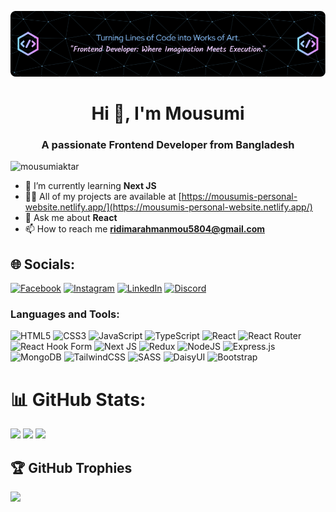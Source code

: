 <p align="center">
  <img src="https://github.com/mousumiaktar/mousumiaktar/blob/main/github-header.png?raw=true" alt="Banner">
</p>

<h1 align="center">Hi 👋, I'm Mousumi</h1>
<h3 align="center">A passionate Frontend Developer from Bangladesh</h3>

<p align="left"> <img src="https://komarev.com/ghpvc/?username=mousumiaktar&label=Profile%20views&color=0e75b6&style=flat" alt="mousumiaktar" /> </p>

- 🌱 I’m currently learning **Next JS**
- 👨‍💻 All of my projects are available at [https://mousumis-personal-website.netlify.app/](https://mousumis-personal-website.netlify.app/)
- 💬 Ask me about **React**
- 📫 How to reach me **ridimarahmanmou5804@gmail.com**


 ## 🌐 Socials:
[![Facebook](https://img.shields.io/badge/Facebook-%231877F2.svg?logo=Facebook&logoColor=white)](https://facebook.com/mousumiaktar.mou.7923) [![Instagram](https://img.shields.io/badge/Instagram-%23E4405F.svg?logo=Instagram&logoColor=white)](https://instagram.com/ridimarahmanm) [![LinkedIn](https://img.shields.io/badge/LinkedIn-%230077B5.svg?logo=linkedin&logoColor=white)](https://linkedin.com/in/mousumi-aktar-mou) [![Discord](https://img.shields.io/badge/Discord-%237289DA.svg?logo=discord&logoColor=white)](https://discord.gg/mousumiaktar#0756)



<h3 align="left">Languages and Tools:</h3>

![HTML5](https://img.shields.io/badge/html5-%23E34F26.svg?style=for-the-badge&logo=html5&logoColor=white) ![CSS3](https://img.shields.io/badge/css3-%231572B6.svg?style=for-the-badge&logo=css3&logoColor=white) ![JavaScript](https://img.shields.io/badge/javascript-%23323330.svg?style=for-the-badge&logo=javascript&logoColor=%23F7DF1E) ![TypeScript](https://img.shields.io/badge/typescript-%23007ACC.svg?style=for-the-badge&logo=typescript&logoColor=white) ![React](https://img.shields.io/badge/react-%2320232a.svg?style=for-the-badge&logo=react&logoColor=%2361DAFB) ![React Router](https://img.shields.io/badge/React_Router-CA4245?style=for-the-badge&logo=react-router&logoColor=white) ![React Hook Form](https://img.shields.io/badge/React%20Hook%20Form-%23EC5990.svg?style=for-the-badge&logo=reacthookform&logoColor=white) ![Next JS](https://img.shields.io/badge/Next-black?style=for-the-badge&logo=next.js&logoColor=white) ![Redux](https://img.shields.io/badge/redux-%23593d88.svg?style=for-the-badge&logo=redux&logoColor=white) ![NodeJS](https://img.shields.io/badge/node.js-6DA55F?style=for-the-badge&logo=node.js&logoColor=white) ![Express.js](https://img.shields.io/badge/express.js-%23404d59.svg?style=for-the-badge&logo=express&logoColor=%2361DAFB) ![MongoDB](https://img.shields.io/badge/MongoDB-%234ea94b.svg?style=for-the-badge&logo=mongodb&logoColor=white) ![TailwindCSS](https://img.shields.io/badge/tailwindcss-%2338B2AC.svg?style=for-the-badge&logo=tailwind-css&logoColor=white) ![SASS](https://img.shields.io/badge/SASS-hotpink.svg?style=for-the-badge&logo=SASS&logoColor=white) ![DaisyUI](https://img.shields.io/badge/daisyui-5A0EF8?style=for-the-badge&logo=daisyui&logoColor=white) ![Bootstrap](https://img.shields.io/badge/bootstrap-%238511FA.svg?style=for-the-badge&logo=bootstrap&logoColor=white) 


# 📊 GitHub Stats:
![](https://github-readme-streak-stats.herokuapp.com/?user=mousumiaktar&theme=tokyonight&hide_border=false)
![](https://github-readme-stats.vercel.app/api?username=mousumiaktar&theme=tokyonight&hide_border=false&include_all_commits=true&count_private=false)
![](https://github-readme-stats.vercel.app/api/top-langs/?username=mousumiaktar&theme=tokyonight&hide_border=false&include_all_commits=true&count_private=false&layout=compact)

## 🏆 GitHub Trophies
![](https://github-profile-trophy.vercel.app/?username=mousumiaktar&theme=radical&no-frame=false&no-bg=true&margin-w=4)












